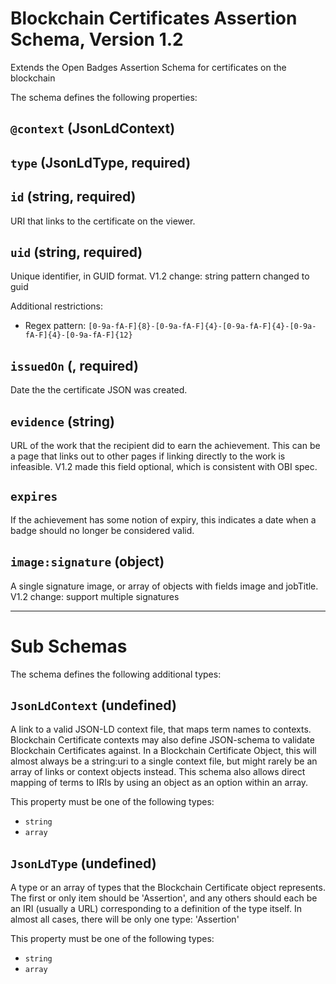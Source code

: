 # Blockchain Certificates Assertion Schema, Version 1.2

Extends the Open Badges Assertion Schema for certificates on the blockchain

The schema defines the following properties:

## `@context` (JsonLdContext)

## `type` (JsonLdType, required)

## `id` (string, required)

URI that links to the certificate on the viewer.

## `uid` (string, required)

Unique identifier, in GUID format. V1.2 change: string pattern changed to guid

Additional restrictions:

* Regex pattern: `[0-9a-fA-F]{8}-[0-9a-fA-F]{4}-[0-9a-fA-F]{4}-[0-9a-fA-F]{4}-[0-9a-fA-F]{12}`

## `issuedOn` (, required)

Date the the certificate JSON was created.

## `evidence` (string)

URL of the work that the recipient did to earn the achievement. This can be a page that links out to other pages if linking directly to the work is infeasible. V1.2 made this field optional, which is consistent with OBI spec.

## `expires`

If the achievement has some notion of expiry, this indicates a date when a badge should no longer be considered valid.

## `image:signature` (object)

A single signature image, or array of objects with fields image and jobTitle. V1.2 change: support multiple signatures

---

# Sub Schemas

The schema defines the following additional types:

## `JsonLdContext` (undefined)

A link to a valid JSON-LD context file, that maps term names to contexts. Blockchain Certificate contexts may also define JSON-schema to validate Blockchain Certificates against. In a Blockchain Certificate Object, this will almost always be a string:uri to a single context file, but might rarely be an array of links or context objects instead. This schema also allows direct mapping of terms to IRIs by using an object as an option within an array.

This property must be one of the following types:

* `string`
* `array`

## `JsonLdType` (undefined)

A type or an array of types that the Blockchain Certificate object represents. The first or only item should be 'Assertion', and any others should each be an IRI (usually a URL) corresponding to a definition of the type itself. In almost all cases, there will be only one type: 'Assertion'

This property must be one of the following types:

* `string`
* `array`